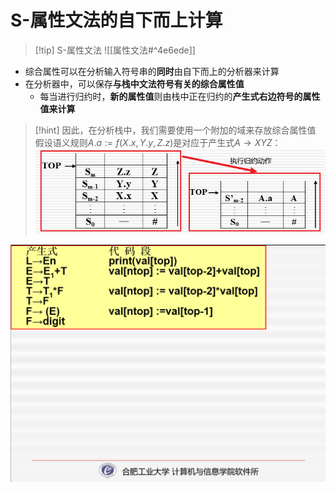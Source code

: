 # S-属性文法的自下而上计算
> [!tip] S-属性文法
> ![[属性文法#^4e6ede]]

- 综合属性可以在分析输入符号串的**同时**由自下而上的分析器来计算
- 在分析器中，可以保存**与栈中文法符号有关的综合属性值**
	- 每当进行归约时，**新的属性值**则由栈中正在归约的**产生式右边符号的属性值来计算**
> [!hint] 
> 因此，在分析栈中，我们需要使用一个附加的域来存放综合属性值
> 假设语义规则$A.a := f(X.x, Y.y, Z.z)$是对应于产生式$A\rightarrow XYZ$：![image.png](https://raw.githubusercontent.com/alwaysmissin/picgo/main/20230604155638.png)

![S-属性文法的自下而上计算.gif](https://raw.githubusercontent.com/alwaysmissin/picgo/main/S-%E5%B1%9E%E6%80%A7%E6%96%87%E6%B3%95%E7%9A%84%E8%87%AA%E4%B8%8B%E8%80%8C%E4%B8%8A%E8%AE%A1%E7%AE%97.gif)
